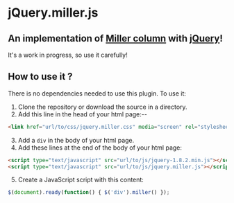 # jQuery.miller.js

## An implementation of [Miller column](http://en.wikipedia.org/wiki/Miller_columns) with [jQuery](http://jquery.com)!

It's a work in progress, so use it carefully!

## How to use it ?

There is no dependencies needed to use this plugin. 
To use it:
1. Clone the repository or download the source in a directory.  
2. Add this line in the head of your html page:--
``` html
<link href="url/to/css/jquery.miller.css" media="screen" rel="stylesheet" type="text/css" />
```
3. Add a `div` in the body of your html page.  
4. Add these lines at the end of the body of your html page:  
``` html
<script type="text/javascript" src="url/to/js/jquery-1.8.2.min.js"></script>
<script type="text/javascript" src="url/to/js/jquery.miller.js"></script>
```
5. Create a JavaScript script with this content:
``` JavaScript
$(document).ready(function() { $('div').miller() });
```
